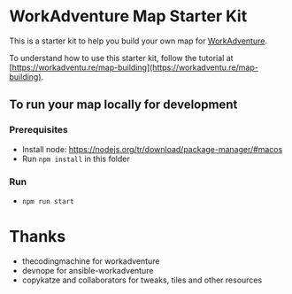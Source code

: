 # WorkAdventure Map Starter Kit

This is a starter kit to help you build your own map for [WorkAdventure](https://workadventu.re).

To understand how to use this starter kit, follow the tutorial at [https://workadventu.re/map-building](https://workadventu.re/map-building).


## To run your map locally for development

### Prerequisites
- Install node: https://nodejs.org/tr/download/package-manager/#macos
- Run `npm install` in this folder

### Run
- `npm run start`


# Thanks
- thecodingmachine for workadventure
- devnope for ansible-workadventure
- copykatze and collaborators for tweaks, tiles and other resources
